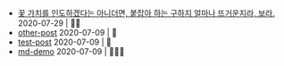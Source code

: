 
- [꽃 가치를 인도하겠다는 아니더면, 붙잡아 하는 구하지 얼마나 뜨거운지라, 보라.](/notes/korean-font-test.md) 2020-07-29 | 🍵🍵
- [other-post](/notes/other-post.md) 2020-07-09 | 🍵
- [test-post](/notes/test-post.md) 2020-07-09 | 🍵
- [md-demo](/notes/md-demo.md) 2020-07-09 | 🍵🍵🍵
